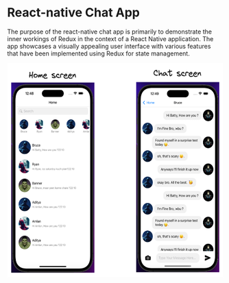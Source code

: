 # React-native Chat App

The purpose of the react-native chat app is primarily to demonstrate the inner workings of Redux in the context of a React Native application. The app showcases a visually appealing user interface with various features that have been implemented using Redux for state management.

<img src="./readme-screenshots/Untitled-2023-08-07-1405-2.png" height="500" width="550"/>

